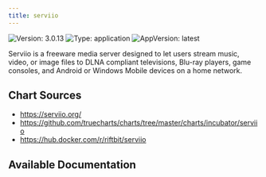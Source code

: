```yaml
---
title: serviio
---
```


![Version: 3.0.13](https://img.shields.io/badge/Version-3.0.13-informational?style=flat-square) ![Type: application](https://img.shields.io/badge/Type-application-informational?style=flat-square) ![AppVersion: latest](https://img.shields.io/badge/AppVersion-latest-informational?style=flat-square)

Serviio is a freeware media server designed to let users stream music, video, or image files to DLNA compliant televisions, Blu-ray players, game consoles, and Android or Windows Mobile devices on a home network.

## Chart Sources

- https://serviio.org/
- https://github.com/truecharts/charts/tree/master/charts/incubator/serviio
- https://hub.docker.com/r/riftbit/serviio

## Available Documentation

